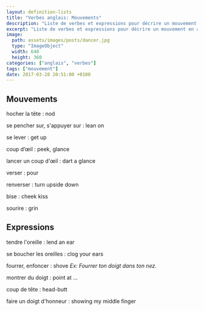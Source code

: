 ```yaml
---
layout: definition-lists
title: "Verbes anglais: Mouvements"
description: "Liste de verbes et expressions pour décrire un mouvement en anglais."
excerpt: "Liste de verbes et expressions pour décrire un mouvement en anglais."
image:
  path: assets/images/posts/dancer.jpg
  type: "ImageObject"
  width: 640
  height: 360
categories: ["anglais", "verbes"]
tags: ["mouvement"]
date: 2017-03-28 20:51:00 +0100
---
```


## Mouvements

hocher la tête
: nod

se pencher sur, s'appuyer sur
: lean on

se lever
: get up

coup d’œil
: peek, glance

lancer un coup d'œil
: dart a glance

verser
: pour

renverser
: turn upside down

bise
: cheek kiss

sourire
: grin


## Expressions

tendre l'oreille
: lend an ear

se boucher les oreilles
: clog your ears

fourrer, enfoncer
: shove
*Ex: Fourrer ton doigt dans ton nez.*

montrer du doigt
: point at …

coup de tête
: head-butt

faire un doigt d'honneur
: showing my middle finger
